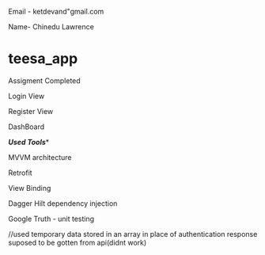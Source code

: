 
Email - ketdevand"gmail.com


Name- Chinedu Lawrence


# teesa_app


Assigment Completed





Login View


Register View


DashBoard






*****Used Tools******


MVVM architecture


Retrofit


View Binding


Dagger Hilt dependency injection


Google Truth - unit testing






//used temporary data stored in an array in place of authentication response suposed to be gotten from api(didnt work)

